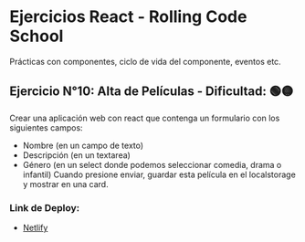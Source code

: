 # Ejercicios React - Rolling Code School 
Prácticas con componentes, ciclo de vida del componente, eventos etc.

## Ejercicio N°10: Alta de Películas - Dificultad: 🟢🟡
Crear una aplicación web con react que contenga un formulario con los siguientes
campos:
- Nombre (en un campo de texto)
- Descripción (en un textarea)
- Género (en un select donde podemos seleccionar comedia, drama o infantil)
Cuando presione enviar, guardar esta película en el localstorage y mostrar en una
card.

### Link de Deploy:
- [Netlify](https://lucasecapdevila-tpn10react76i.netlify.app/)